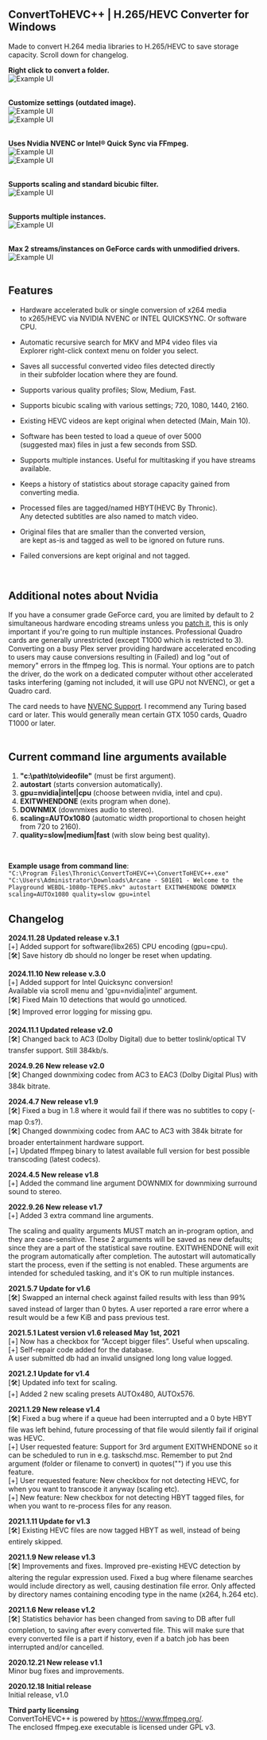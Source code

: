 
## ConvertToHEVC++ | H.265/HEVC Converter for Windows  

Made to convert H.264 media libraries to H.265/HEVC to save storage capacity. Scroll down for changelog.  

**Right click to convert a folder.**  
![Example UI](1.png)  
<br>

**Customize settings (outdated image).**  
![Example UI](2.png)  
![Example UI](3.png)  
<br>

**Uses Nvidia NVENC or Intel® Quick Sync via FFmpeg.**  
![Example UI](4.png)  
![Example UI](5.png)  
<br>

**Supports scaling and standard bicubic filter.**  
![Example UI](6.png)  
<br>

**Supports multiple instances.**  
![Example UI](7.png)  
<br>

**Max 2 streams/instances on GeForce cards with unmodified drivers.**  
![Example UI](8.png)  
<br>
   
## Features  

* Hardware accelerated bulk or single conversion of x264 media  
to x265/HEVC via NVIDIA NVENC or INTEL QUICKSYNC. Or software CPU.

* Automatic recursive search for MKV and MP4 video files via  
Explorer right-click context menu on folder you select.  

* Saves all successful converted video files detected directly  
in their subfolder location where they are found.  

* Supports various quality profiles; Slow, Medium, Fast.  

* Supports bicubic scaling with various settings; 720, 1080, 1440, 2160.  

* Existing HEVC videos are kept original when detected (Main, Main 10).  

* Software has been tested to load a queue of over 5000  
(suggested max) files in just a few seconds from SSD.  

* Supports multiple instances. Useful for multitasking if you have streams available.  

* Keeps a history of statistics about storage capacity gained from converting media.  

* Processed files are tagged/named HBYT(HEVC By Thronic).  
Any detected subtitles are also named to match video.  

* Original files that are smaller than the converted version,  
are kept as-is and tagged as well to be ignored on future runs.  

* Failed conversions are kept original and not tagged.  
<br>

## Additional notes about Nvidia  
If you have a consumer grade GeForce card, you are limited by default to 2 simultaneous  hardware encoding streams unless you [patch it](https://github.com/djnedrelid/NvidiaStreamPatch), this is only important if you're going to run multiple instances. Professional Quadro cards are generally unrestricted (except T1000 which is restricted to 3). Converting on a busy Plex server providing hardware accelerated encoding to users may cause conversions resulting in (Failed) and log "out of memory" errors in the ffmpeg log. This is normal. Your options are to patch the driver, do the work on a  dedicated computer without other accelerated tasks interfering (gaming not included, it will use GPU not NVENC), or get a Quadro card.  

The card needs to have [NVENC Support](https://developer.nvidia.com/video-encode-and-decode-gpu-support-matrix-new). I recommend any Turing based card or later. This would generally mean certain GTX 1050 cards, Quadro T1000 or later.  
<br>

## Current command line arguments available 
1. **"c:\path\to\videofile"** (must be first argument).  
2. **autostart** (starts conversion automatically).  
3. **gpu=nvidia|intel|cpu** (choose between nvidia, intel and cpu).  
4. **EXITWHENDONE** (exits program when done).  
5. **DOWNMIX** (downmixes audio to stereo).  
6. **scaling=AUTOx1080** (automatic width proportional to chosen height from 720 to 2160).  
7. **quality=slow|medium|fast** (with slow being best quality).  
<br>

**Example usage from command line**:  
```"C:\Program Files\Thronic\ConvertToHEVC++\ConvertToHEVC++.exe" "C:\Users\Administrator\Downloads\Arcane - S01E01 - Welcome to the Playground WEBDL-1080p-TEPES.mkv" autostart EXITWHENDONE DOWNMIX scaling=AUTOx1080 quality=slow gpu=intel```
<br>

## Changelog  
**2024.11.28 Updated release v.3.1**  
[+] Added support for software(libx265) CPU encoding (gpu=cpu).  
[🛠] Save history db should no longer be reset when updating.  
  
**2024.11.10 New release v.3.0**  
[+] Added support for Intel Quicksync conversion!  
Available via scroll menu and 'gpu=nvidia|intel' argument.  
[🛠] Fixed Main 10 detections that would go unnoticed.  
[🛠] Improved error logging for missing gpu.  
  
**2024.11.1 Updated release v2.0**  
[🛠] Changed back to AC3 (Dolby Digital) due to better toslink/optical TV transfer support. Still 384kb/s.  
  
**2024.9.26 New release v2.0**  
[🛠] Changed downmixing codec from AC3 to EAC3 (Dolby Digital Plus) with 384k bitrate.  
  
**2024.4.7 New release v1.9**  
[🛠] Fixed a bug in 1.8 where it would fail if there was no subtitles to copy (-map 0:s?).  
[🛠] Changed downmixing codec from AAC to AC3 with 384k bitrate for broader entertainment hardware support.  
[+] Updated ffmpeg binary to latest available full version for best possible transcoding (latest codecs).  
  
**2024.4.5 New release v1.8**  
[+] Added the command line argument DOWNMIX for downmixing surround sound to stereo.  
  
**2022.9.26 New release v1.7**  
[+] Added 3 extra command line arguments.  
  
The scaling and quality arguments MUST match an in-program option, and they are case-sensitive. These 2 arguments will be saved as new defaults; since they are a part of the statistical save routine. EXITWHENDONE will exit the program automatically after completion. The autostart will automatically start the process, even if the setting is not enabled. These arguments are intended for scheduled tasking, and it's OK to run multiple instances.  

**2021.5.7 Update for v1.6**  
[🛠] Swapped an internal check against failed results with less than 99% saved instead of larger than 0 bytes. A user reported a rare error where a result would be a few KiB and pass previous test.  

**2021.5.1 Latest version v1.6 released May 1st, 2021**  
[+] Now has a checkbox for “Accept bigger files”. Useful when upscaling.  
[+] Self-repair code added for the database.  
A user submitted db had an invalid unsigned long long value logged.  
  
**2021.2.1 Update for v1.4**  
[🛠] Updated info text for scaling.  
[+] Added 2 new scaling presets AUTOx480, AUTOx576.  
  
**2021.1.29 New release v1.4**  
[🛠] Fixed a bug where if a queue had been interrupted and a 0 byte HBYT file was left behind, future processing of that file would silently fail if original was HEVC.  
[+] User requested feature: Support for 3rd argument EXITWHENDONE so it can be scheduled to run in e.g. taskschd.msc. Remember to put 2nd argument (folder or filename to convert) in quotes("") if you use this feature.  
[+] User requested feature: New checkbox for not detecting HEVC, for when you want to transcode it anyway (scaling etc).  
[+] New feature: New checkbox for not detecting HBYT tagged files, for when you want to re-process files for any reason.  
  
**2021.1.11 Update for v1.3**  
[🛠] Existing HEVC files are now tagged HBYT as well, instead of being entirely skipped.  
  
**2021.1.9 New release v1.3**  
[🛠] Improvements and fixes. Improved pre-existing HEVC detection by altering the regular expression used. Fixed a bug where filename searches would include directory as well, causing destination file error. Only affected by directory names containing encoding type in the name (x264, h.264 etc).  
  
**2021.1.6 New release v1.2**  
[🛠] Statistics behavior has been changed from saving to DB after full completion, to saving after every converted file. This will make sure that every converted file is a part if history, even if a batch job has been interrupted and/or cancelled.  
  
**2020.12.21 New release v1.1**  
Minor bug fixes and improvements.  
  
**2020.12.18 Initial release**  
Initial release, v1.0  
  
**Third party licensing**  
ConvertToHEVC++ is powered by https://www.ffmpeg.org/.  
The enclosed ffmpeg.exe executable is licensed under GPL v3.  